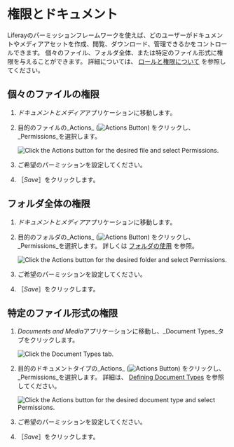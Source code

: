 # 権限とドキュメント

Liferayのパーミッションフレームワークを使えば、どのユーザーがドキュメントやメディアアセットを作成、閲覧、ダウンロード、管理できるかをコントロールできます。 個々のファイル、フォルダ全体、または特定のファイル形式に権限を与えることができます。 詳細については、 [ロールと権限について](../../../../users-and-permissions/roles-and-permissions/understanding-roles-and-permissions.md) を参照してください。

## 個々のファイルの権限

1. *ドキュメントとメディア*アプリケーションに移動します。

1. 目的のファイルの_Actions_ (![Actions Button](../../../../images/icon-actions.png)) をクリックし、_Permissions_を選択します。

   ![Click the Actions button for the desired file and select Permissions.](permissions-and-documents/images/01.png)

1. ご希望のパーミッションを設定してください。

1. ［_Save_］をクリックします。

## フォルダ全体の権限

1. *ドキュメントとメディア*アプリケーションに移動します。

1. 目的のフォルダの_Actions_ (![Actions Button](../../../../images/icon-actions.png)) をクリックし、_Permissions_を選択します。 詳しくは [フォルダの使用](../../uploading-and-managing/using-folders.md) を参照。

   ![Click the Actions button for the desired folder and select Permissions.](permissions-and-documents/images/01.png)

1. ご希望のパーミッションを設定してください。

1. ［_Save_］をクリックします。

## 特定のファイル形式の権限

1. *Documents and Media*アプリケーションに移動し、_Document Types_タブをクリックします。

   ![Click the Document Types tab.](permissions-and-documents/images/03.png)

1. 目的のドキュメントタイプの_Actions_ (![Actions Button](../../../../images/icon-actions.png)) をクリックし、_Permissions_を選択します。 詳細は、 [Defining Document Types](../../uploading-and-managing/managing-metadata/defining-document-types.md) を参照してください。

   ![Click the Actions button for the desired document type and select Permissions.](permissions-and-documents/images/04.png)

1. ご希望のパーミッションを設定してください。

1. ［_Save_］をクリックします。
